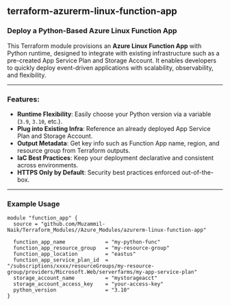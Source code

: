 ## terraform-azurerm-linux-function-app

### Deploy a Python-Based Azure Linux Function App

This Terraform module provisions an **Azure Linux Function App** with Python runtime, designed to integrate with existing infrastructure such as a pre-created App Service Plan and Storage Account. It enables developers to quickly deploy event-driven applications with scalability, observability, and flexibility.

---

### Features:
- **Runtime Flexibility**: Easily choose your Python version via a variable (`3.9`, `3.10`, etc.).
- **Plug into Existing Infra**: Reference an already deployed App Service Plan and Storage Account.
- **Output Metadata**: Get key info such as Function App name, region, and resource group from Terraform outputs.
- **IaC Best Practices**: Keep your deployment declarative and consistent across environments.
- **HTTPS Only by Default**: Security best practices enforced out-of-the-box.

---

### Example Usage
```hcl
module "function_app" {
  source = "github.com/Muzammil-Naik/Terraform_Modules//Azure_Modules/azurerm-linux-function-app"

  function_app_name             = "my-python-func"
  function_app_resource_group   = "my-resource-group"
  function_app_location         = "eastus"
  function_app_service_plan_id  = "/subscriptions/xxxx/resourceGroups/my-resource-group/providers/Microsoft.Web/serverfarms/my-app-service-plan"
  storage_account_name          = "mystorageacct"
  storage_account_access_key    = "your-access-key"
  python_version                = "3.10"
}
